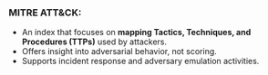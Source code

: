 ### **MITRE ATT&CK:**
- An index that focuses on **mapping Tactics, Techniques, and Procedures (TTPs)** used by attackers.
- Offers insight into adversarial behavior, not scoring.
- Supports incident response and adversary emulation activities.